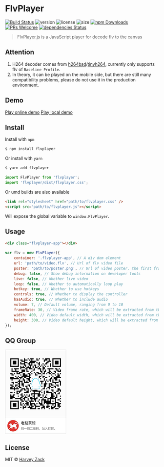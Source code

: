 # FlvPlayer

[![Build Status](https://www.travis-ci.org/zhw2590582/FlvPlayer.svg?branch=master)](https://www.travis-ci.org/zhw2590582/FlvPlayer)
![version](https://badgen.net/npm/v/flvplayer)
![license](https://badgen.net/npm/license/flvplayer)
![size](https://badgen.net/bundlephobia/minzip/flvplayer)
[![npm Downloads](https://img.shields.io/npm/dt/flvplayer.svg)](https://www.npmjs.com/package/flvplayer)
[![PRs Welcome](https://img.shields.io/badge/PRs-welcome-brightgreen.svg)](http://makeapullrequest.com)
[![dependencies Status](https://david-dm.org/zhw2590582/flvplayer/status.svg)](https://david-dm.org/zhw2590582/flvplayer)

> FlvPlayer.js is a JavaScript player for decode flv to the canvas

## Attention

1. H264 decoder comes from [h264bsd](https://github.com/oneam/h264bsd)/[tinyh264](https://github.com/udevbe/tinyh264), currently only supports flv of `Baseline Profile`.
2. In theory, it can be played on the mobile side, but there are still many compatibility problems, please do not use it in the production environment.

## Demo
[Play online demo](https://zhw2590582.github.io/FlvPlayer/)
[Play local demo](https://zhw2590582.github.io/FlvPlayer/fileReader.html)

## Install

Install with `npm`

```bash
$ npm install flvplayer
```

Or install with `yarn`

```bash
$ yarn add flvplayer
```

```js
import FlvPlayer from 'flvplayer';
import 'flvplayer/dist/flvplayer.css';
```

Or umd builds are also available

```html
<link rel="stylesheet" href="path/to/flvplayer.css" />
<script src="path/to/flvplayer.js"></script>
```

Will expose the global variable to `window.FlvPlayer`.

## Usage

```html
<div class="flvplayer-app"></div>
```

```js
var flv = new FlvPlayer({
    container: '.flvplayer-app', // A div dom element
    url: 'path/to/video.flv', // Url of flv video file
    poster: 'path/to/poster.png', // Url of video poster, the first frame of the video is taken as the poster by default
    debug: false, // Show debug information on developer tools
    live: false, // Whether live video
    loop: false, // Whether to automatically loop play
    hotkey: true, // Whether to use hotkeys
    controls: true, // Whether to display the controller
    hasAudio: true, // Whether to include audio
    volume: 7, // Default volume, ranging from 0 to 10
    frameRate: 30, // Video frame rate, which will be extracted from the flv file by default
    width: 400, // Video default width, which will be extracted from the flv file by default
    height: 300, // Video default height, which will be extracted from the flv file by default
});
```

## QQ Group

![QQ Group](./QQgroup.png)

## License

MIT © [Harvey Zack](https://sleepy.im/)
